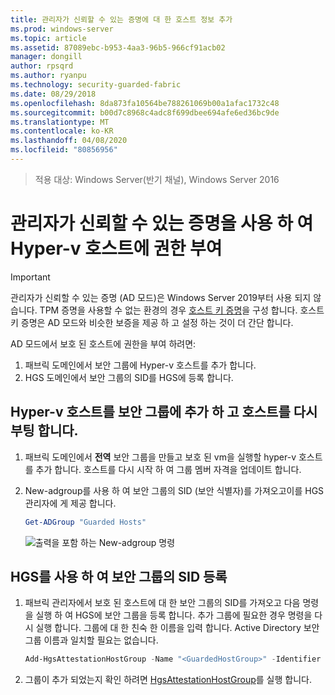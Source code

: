 ```yaml
---
title: 관리자가 신뢰할 수 있는 증명에 대 한 호스트 정보 추가
ms.prod: windows-server
ms.topic: article
ms.assetid: 87089ebc-b953-4aa3-96b5-966cf91acb02
manager: dongill
author: rpsqrd
ms.author: ryanpu
ms.technology: security-guarded-fabric
ms.date: 08/29/2018
ms.openlocfilehash: 8da873fa10564be788261069b00a1afac1732c48
ms.sourcegitcommit: b00d7c8968c4adc8f699dbee694afe6ed36bc9de
ms.translationtype: MT
ms.contentlocale: ko-KR
ms.lasthandoff: 04/08/2020
ms.locfileid: "80856956"
---
```

>적용 대상: Windows Server(반기 채널), Windows Server 2016

# <a name="authorize-hyper-v-hosts-using-admin-trusted-attestation"></a>관리자가 신뢰할 수 있는 증명을 사용 하 여 Hyper-v 호스트에 권한 부여

>[!IMPORTANT]
>관리자가 신뢰할 수 있는 증명 (AD 모드)은 Windows Server 2019부터 사용 되지 않습니다. TPM 증명을 사용할 수 없는 환경의 경우 [호스트 키 증명](guarded-fabric-initialize-hgs-key-mode.md)을 구성 합니다. 호스트 키 증명은 AD 모드와 비슷한 보증을 제공 하 고 설정 하는 것이 더 간단 합니다. 


AD 모드에서 보호 된 호스트에 권한을 부여 하려면: 

1. 패브릭 도메인에서 보안 그룹에 Hyper-v 호스트를 추가 합니다.
2. HGS 도메인에서 보안 그룹의 SID를 HGS에 등록 합니다. 

## <a name="add-the-hyper-v-host-to-a-security-group-and-reboot-the-host"></a>Hyper-v 호스트를 보안 그룹에 추가 하 고 호스트를 다시 부팅 합니다.

1. 패브릭 도메인에서 **전역** 보안 그룹을 만들고 보호 된 vm을 실행할 hyper-v 호스트를 추가 합니다. 
   호스트를 다시 시작 하 여 그룹 멤버 자격을 업데이트 합니다.

2. New-adgroup를 사용 하 여 보안 그룹의 SID (보안 식별자)를 가져오고이를 HGS 관리자에 게 제공 합니다. 

   ```powershell
   Get-ADGroup "Guarded Hosts"
   ```

   ![출력을 포함 하는 New-adgroup 명령](../media/Guarded-Fabric-Shielded-VM/guarded-host-get-adgroup.png)

## <a name="register-the-sid-of-the-security-group-with-hgs"></a>HGS를 사용 하 여 보안 그룹의 SID 등록  

1. 패브릭 관리자에서 보호 된 호스트에 대 한 보안 그룹의 SID를 가져오고 다음 명령을 실행 하 여 HGS에 보안 그룹을 등록 합니다. 
   추가 그룹에 필요한 경우 명령을 다시 실행 합니다. 
   그룹에 대 한 친숙 한 이름을 입력 합니다. 
   Active Directory 보안 그룹 이름과 일치할 필요는 없습니다. 

   ```powershell
   Add-HgsAttestationHostGroup -Name "<GuardedHostGroup>" -Identifier "<SID>"
   ```

2. 그룹이 추가 되었는지 확인 하려면 [HgsAttestationHostGroup](https://technet.microsoft.com/library/mt652172.aspx)를 실행 합니다. 


